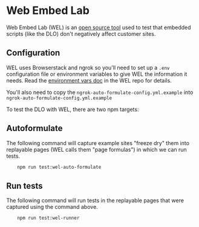 # Web Embed Lab

Web Embed Lab (WEL) is an [open source tool](https://github.com/fullstorydev/web-embed-lab) used to test that embedded scripts (like the DLO) don't negatively affect customer sites.

## Configuration

WEL uses Browserstack and ngrok so you'll need to set up a `.env` configuration file or environment variables to give WEL the information it needs.  Read the [environment vars doc](https://github.com/fullstorydev/web-embed-lab/blob/master/docs/ENVIRONMENT_VARS.md) in the WEL repo for details.

You'll also need to copy the `ngrok-auto-formulate-config.yml.example` into `ngrok-auto-formulate-config.yml.example`

To test the DLO with WEL, there are two npm targets:

## Autoformulate

The following command will capture example sites "freeze dry" them into replayable pages (WEL calls them "page formulas") in which we can run tests.

```bash
	npm run test:wel-auto-formulate
```

## Run tests

The following command will run tests in the replayable pages that were captured using the command above.

```bash
	npm run test:wel-runner
```
